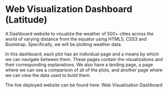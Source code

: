 # Web Visualization Dashboard (Latitude)

 A Dashboard website to visualize the weather of 500+ cities across the world of varying distance from the equator using HTML5, CSS3 and Bootstrap. Specifically, we will be plotting weather data.
 
 In this dashboard, each plot has an individual page and a means by which we can navigate between them. These pages contain the visualizations and their corresponding explanations. We also have a landing page, a page where we can see a comparison of all of the plots, and another page where we can view the data used to build them.
 
 The live deployed website can be found here: Web Visualization Dashboard
 
